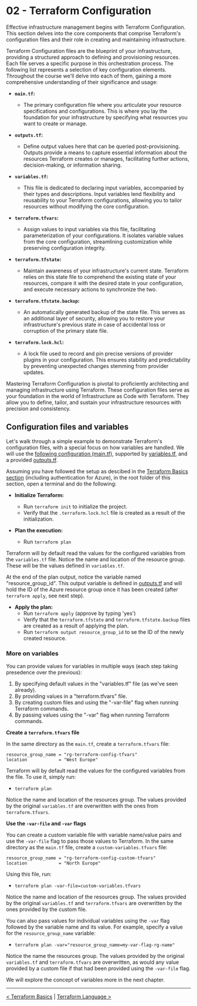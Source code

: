 # 02 - Terraform Configuration

Effective infrastructure management begins with Terraform Configuration. This section delves into the core components that comprise Terraform's configuration files and their role in creating and maintaining infrastructure.

Terraform Configuration files are the blueprint of your infrastructure, providing a structured approach to defining and provisioning resources. Each file serves a specific purpose in this orchestration process. The following list represents a selection of key configuration elements. Throughout the course we'll delve into each of them, gaining a more comprehensive understanding of their significance and usage:

- **`main.tf`:**
  - The primary configuration file where you articulate your resource specifications and configurations. This is where you lay the foundation for your infrastructure by specifying what resources you want to create or manage.

- **`outputs.tf`:**
  - Define output values here that can be queried post-provisioning. Outputs provide a means to capture essential information about the resources Terraform creates or manages, facilitating further actions, decision-making, or information sharing.

- **`variables.tf`:**
  - This file is dedicated to declaring input variables, accompanied by their types and descriptions. Input variables lend flexibility and reusability to your Terraform configurations, allowing you to tailor resources without modifying the core configuration.

- **`terraform.tfvars`:**
  - Assign values to input variables via this file, facilitating parameterization of your configurations. It isolates variable values from the core configuration, streamlining customization while preserving configuration integrity.

- **`terraform.tfstate`:**
  - Maintain awareness of your infrastructure's current state. Terraform relies on this state file to comprehend the existing state of your resources, compare it with the desired state in your configuration, and execute necessary actions to synchronize the two.

- **`terraform.tfstate.backup`:**
  - An automatically generated backup of the state file. This serves as an additional layer of security, allowing you to restore your infrastructure's previous state in case of accidental loss or corruption of the primary state file.

- **`terraform.lock.hcl`:**
  - A lock file used to record and pin precise versions of provider plugins in your configuration. This ensures stability and predictability by preventing unexpected changes stemming from provider updates.

Mastering Terraform Configuration is pivotal to proficiently architecting and managing infrastructure using Terraform. These configuration files serve as your foundation in the world of Infrastructure as Code with Terraform. They allow you to define, tailor, and sustain your infrastructure resources with precision and consistency.

## Configuration files and variables

Let's walk through a simple example to demonstrate Terraform's configuration files, with a special focus on how variables are handled. We will use the [following configuration (main.tf)](./main.tf), supported by [variables.tf](./variables.tf), and a provided [outputs.tf](./outputs.tf).

Assuming you have followed the setup as descibed in the [Terraform Basics section](../01%20-%20Terraform%20Basics/) (including authentication for Azure), in the root folder of this section, open a terminal and do the following:

- **Initialize Terraform:**
  - Run `terraform init` to initialize the project.
  - Verify that the `.terraform.lock.hcl` file is created as a result of the initialization.

- **Plan the execution:**
  - Run `terraform plan`

Terraform will by default read the values for the configured variables from the `variables.tf` file. Notice the name and location of the resource group. These will be the values defined in `variables.tf`.

At the end of the plan output, notice the variable named "resource_group_id". This output variable is defined in [outputs.tf](./outputs.tf) and will hold the ID of the Azure resource group once it has been created (after `terraform apply`, see next step).

- **Apply the plan:**
  - Run `terraform apply` (approve by typing 'yes')
  - Verify that the `terraform.tfstate` and `terraform.tfstate.backup` files are created as a result of applying the plan.
  - Run `terraform output resource_group_id` to se the ID of the newly created resource.

### More on variables

You can provide values for variables in multiple ways (each step taking presedence over the previous):
1. By specifying default values in the "variables.tf" file (as we've seen already).
2. By providing values in a "terraform.tfvars" file.
3. By creating custom files and using the "-var-file" flag when running Terraform commands.
4. By passing values using the "-var" flag when running Terraform commands.

**Create a `terraform.tfvars` file**

In the same directory as the `main.tf`, create a `terraform.tfvars` file:

```t
resource_group_name = "rg-terraform-config-tfvars"
location            = "West Europe"

```

Terraform will by default read the values for the configured variables from the file. To use it, simply run:
- `terraform plan`

Notice the name and location of the resources group. The values provided by the original `variables.tf` are overwritten with the ones from `terraform.tfvars`.

**Use the `-var-file` and `-var` flags**

You can create a custom variable file with variable name/value pairs and use the `-var-file` flag to pass those values to Terraform. In the same directory as the `main.tf` file, create a `custom-variables.tfvars` file:

```t
resource_group_name = "rg-terraform-config-custom-tfvars"
location            = "North Europe"
```

Using this file, run:
- `terraform plan -var-file=custom-variables.tfvars`

Notice the name and location of the resources group. The values provided by the original `variables.tf` and `terraform.tfvars` are overwritten by the ones provided by the custom file.

You can also pass values for individual variables using the `-var` flag followed by the variable name and its value. For example, specify a value for the `resource_group_name` variable:
-  `terraform plan -var="resource_group_name=my-var-flag-rg-name"`

Notice the name the resources group. The values provided by the original `variables.tf` and `terraform.tfvars` are overwritten, as would any value provided by a custom file if that had been provided using the `-var-file` flag.

We will explore the concept of variables more in the next chapter.

---

[< Terraform Basics](../01%20-%20Terraform%20Basics/) | [Terraform Language >](../03%20-%20Terraform%20Language/)